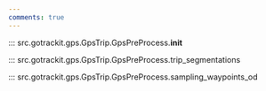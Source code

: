 ```yaml
---
comments: true
---
```


<a id="init"></a>
::: src.gotrackit.gps.GpsTrip.GpsPreProcess.__init__

<a id="trip_segmentations"></a>
::: src.gotrackit.gps.GpsTrip.GpsPreProcess.trip_segmentations

<a id="sampling_waypoints_od"></a>
::: src.gotrackit.gps.GpsTrip.GpsPreProcess.sampling_waypoints_od

